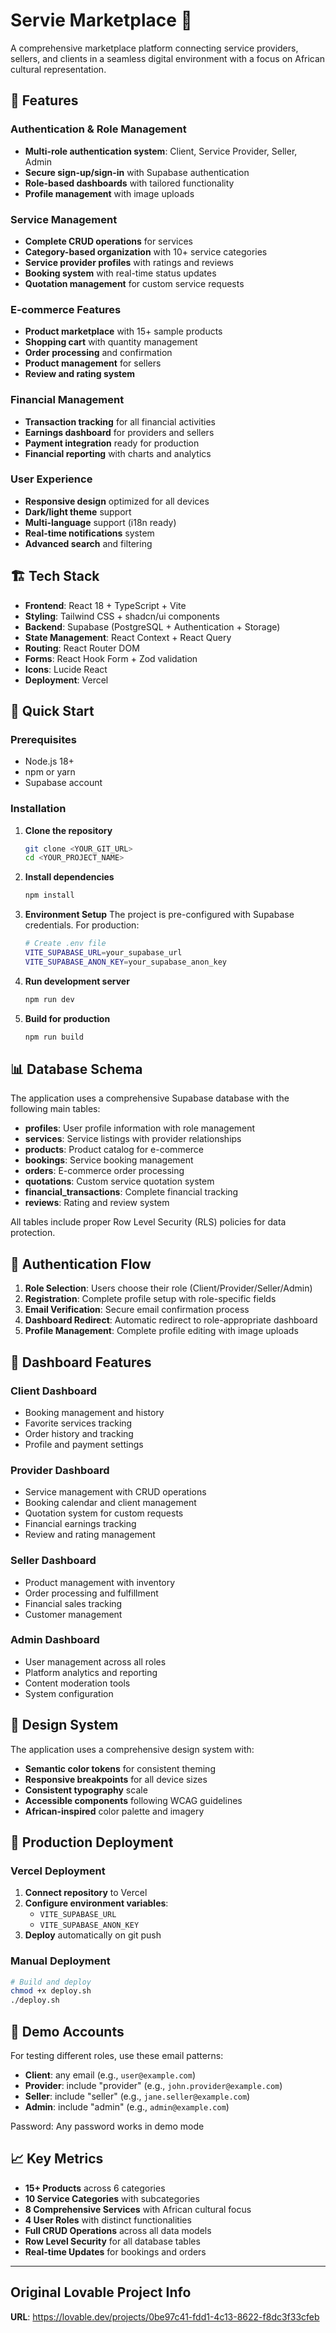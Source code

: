 # Servie Marketplace 🚀

A comprehensive marketplace platform connecting service providers, sellers, and clients in a seamless digital environment with a focus on African cultural representation.

## 🌟 Features

### Authentication & Role Management
- **Multi-role authentication system**: Client, Service Provider, Seller, Admin
- **Secure sign-up/sign-in** with Supabase authentication
- **Role-based dashboards** with tailored functionality
- **Profile management** with image uploads

### Service Management
- **Complete CRUD operations** for services
- **Category-based organization** with 10+ service categories
- **Service provider profiles** with ratings and reviews
- **Booking system** with real-time status updates
- **Quotation management** for custom service requests

### E-commerce Features
- **Product marketplace** with 15+ sample products
- **Shopping cart** with quantity management
- **Order processing** and confirmation
- **Product management** for sellers
- **Review and rating system**

### Financial Management
- **Transaction tracking** for all financial activities
- **Earnings dashboard** for providers and sellers
- **Payment integration** ready for production
- **Financial reporting** with charts and analytics

### User Experience
- **Responsive design** optimized for all devices
- **Dark/light theme** support
- **Multi-language** support (i18n ready)
- **Real-time notifications** system
- **Advanced search** and filtering

## 🏗️ Tech Stack

- **Frontend**: React 18 + TypeScript + Vite
- **Styling**: Tailwind CSS + shadcn/ui components
- **Backend**: Supabase (PostgreSQL + Authentication + Storage)
- **State Management**: React Context + React Query
- **Routing**: React Router DOM
- **Forms**: React Hook Form + Zod validation
- **Icons**: Lucide React
- **Deployment**: Vercel

## 🚀 Quick Start

### Prerequisites
- Node.js 18+ 
- npm or yarn
- Supabase account

### Installation

1. **Clone the repository**
   ```bash
   git clone <YOUR_GIT_URL>
   cd <YOUR_PROJECT_NAME>
   ```

2. **Install dependencies**
   ```bash
   npm install
   ```

3. **Environment Setup** 
   The project is pre-configured with Supabase credentials. For production:
   ```bash
   # Create .env file
   VITE_SUPABASE_URL=your_supabase_url
   VITE_SUPABASE_ANON_KEY=your_supabase_anon_key
   ```

4. **Run development server**
   ```bash
   npm run dev
   ```

5. **Build for production**
   ```bash
   npm run build
   ```

## 📊 Database Schema

The application uses a comprehensive Supabase database with the following main tables:

- **profiles**: User profile information with role management
- **services**: Service listings with provider relationships
- **products**: Product catalog for e-commerce
- **bookings**: Service booking management
- **orders**: E-commerce order processing
- **quotations**: Custom service quotation system
- **financial_transactions**: Complete financial tracking
- **reviews**: Rating and review system

All tables include proper Row Level Security (RLS) policies for data protection.

## 🔐 Authentication Flow

1. **Role Selection**: Users choose their role (Client/Provider/Seller/Admin)
2. **Registration**: Complete profile setup with role-specific fields
3. **Email Verification**: Secure email confirmation process
4. **Dashboard Redirect**: Automatic redirect to role-appropriate dashboard
5. **Profile Management**: Complete profile editing with image uploads

## 📱 Dashboard Features

### Client Dashboard
- Booking management and history
- Favorite services tracking
- Order history and tracking
- Profile and payment settings

### Provider Dashboard
- Service management with CRUD operations
- Booking calendar and client management
- Quotation system for custom requests
- Financial earnings tracking
- Review and rating management

### Seller Dashboard
- Product management with inventory
- Order processing and fulfillment
- Financial sales tracking
- Customer management

### Admin Dashboard
- User management across all roles
- Platform analytics and reporting
- Content moderation tools
- System configuration

## 🎨 Design System

The application uses a comprehensive design system with:
- **Semantic color tokens** for consistent theming
- **Responsive breakpoints** for all device sizes
- **Consistent typography** scale
- **Accessible components** following WCAG guidelines
- **African-inspired** color palette and imagery

## 🔧 Production Deployment

### Vercel Deployment
1. **Connect repository** to Vercel
2. **Configure environment variables**:
   - `VITE_SUPABASE_URL`
   - `VITE_SUPABASE_ANON_KEY`
3. **Deploy** automatically on git push

### Manual Deployment
```bash
# Build and deploy
chmod +x deploy.sh
./deploy.sh
```

## 🧪 Demo Accounts

For testing different roles, use these email patterns:
- **Client**: any email (e.g., `user@example.com`)
- **Provider**: include "provider" (e.g., `john.provider@example.com`)
- **Seller**: include "seller" (e.g., `jane.seller@example.com`)  
- **Admin**: include "admin" (e.g., `admin@example.com`)

Password: Any password works in demo mode

## 📈 Key Metrics

- **15+ Products** across 6 categories
- **10 Service Categories** with subcategories
- **8 Comprehensive Services** with African cultural focus
- **4 User Roles** with distinct functionalities
- **Full CRUD Operations** across all data models
- **Row Level Security** for all database tables
- **Real-time Updates** for bookings and orders

---

## Original Lovable Project Info

**URL**: https://lovable.dev/projects/0be97c41-fdd1-4c13-8622-f8dc3f33cfeb
